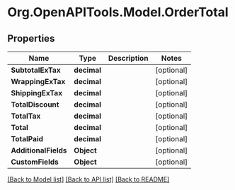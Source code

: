 # Org.OpenAPITools.Model.OrderTotal

## Properties

Name | Type | Description | Notes
------------ | ------------- | ------------- | -------------
**SubtotalExTax** | **decimal** |  | [optional] 
**WrappingExTax** | **decimal** |  | [optional] 
**ShippingExTax** | **decimal** |  | [optional] 
**TotalDiscount** | **decimal** |  | [optional] 
**TotalTax** | **decimal** |  | [optional] 
**Total** | **decimal** |  | [optional] 
**TotalPaid** | **decimal** |  | [optional] 
**AdditionalFields** | **Object** |  | [optional] 
**CustomFields** | **Object** |  | [optional] 

[[Back to Model list]](../README.md#documentation-for-models) [[Back to API list]](../README.md#documentation-for-api-endpoints) [[Back to README]](../README.md)

